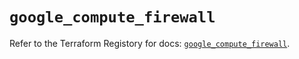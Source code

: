 # `google_compute_firewall`

Refer to the Terraform Registory for docs: [`google_compute_firewall`](https://registry.terraform.io/providers/hashicorp/google/4.75.1/docs/resources/compute_firewall).
